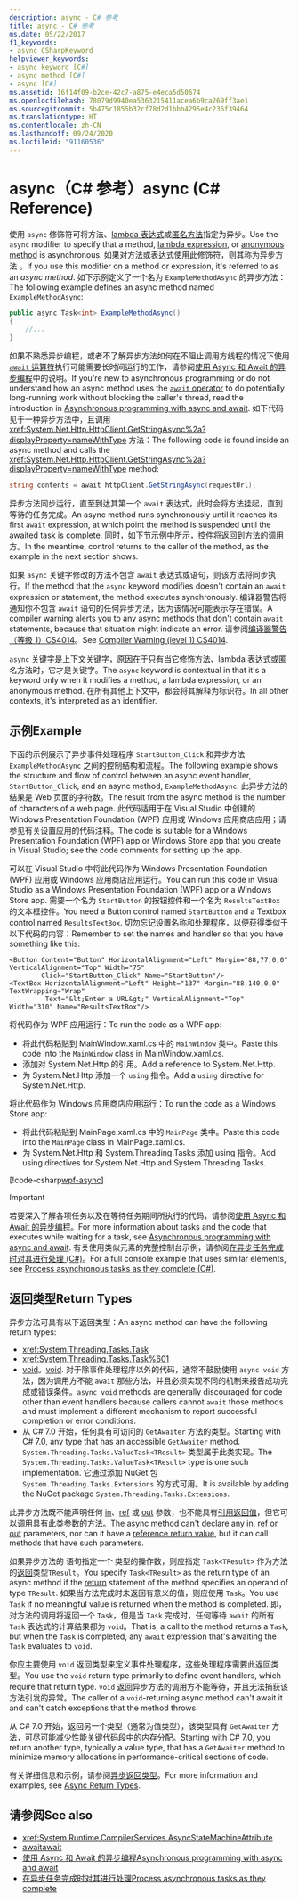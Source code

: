 ```yaml
---
description: async - C# 参考
title: async - C# 参考
ms.date: 05/22/2017
f1_keywords:
- async_CSharpKeyword
helpviewer_keywords:
- async keyword [C#]
- async method [C#]
- async [C#]
ms.assetid: 16f14f09-b2ce-42c7-a875-e4eca5d50674
ms.openlocfilehash: 78079d9940ea5363215411acea6b9ca269ff3ae1
ms.sourcegitcommit: 5b475c1855b32cf78d2d1bbb4295e4c236f39464
ms.translationtype: HT
ms.contentlocale: zh-CN
ms.lasthandoff: 09/24/2020
ms.locfileid: "91160536"
---
```

# <a name="async-c-reference"></a><span data-ttu-id="58e59-103">async（C# 参考）</span><span class="sxs-lookup"><span data-stu-id="58e59-103">async (C# Reference)</span></span>

<span data-ttu-id="58e59-104">使用 `async` 修饰符可将方法、[lambda 表达式](../operators/lambda-expressions.md)或[匿名方法](../operators/delegate-operator.md)指定为异步。</span><span class="sxs-lookup"><span data-stu-id="58e59-104">Use the `async` modifier to specify that a method, [lambda expression](../operators/lambda-expressions.md), or [anonymous method](../operators/delegate-operator.md) is asynchronous.</span></span> <span data-ttu-id="58e59-105">如果对方法或表达式使用此修饰符，则其称为异步方法  。</span><span class="sxs-lookup"><span data-stu-id="58e59-105">If you use this modifier on a method or expression, it's referred to as an *async method*.</span></span> <span data-ttu-id="58e59-106">如下示例定义了一个名为 `ExampleMethodAsync` 的异步方法：</span><span class="sxs-lookup"><span data-stu-id="58e59-106">The following example defines an async method named `ExampleMethodAsync`:</span></span>

```csharp
public async Task<int> ExampleMethodAsync()
{
    //...
}
```

<span data-ttu-id="58e59-107">如果不熟悉异步编程，或者不了解异步方法如何在不阻止调用方线程的情况下使用 [`await` 运算符](../operators/await.md)执行可能需要长时间运行的工作，请参阅[使用 Async 和 Await 的异步编程](../../programming-guide/concepts/async/index.md)中的说明。</span><span class="sxs-lookup"><span data-stu-id="58e59-107">If you're new to asynchronous programming or do not understand how an async method uses the [`await` operator](../operators/await.md) to do potentially long-running work without blocking the caller's thread, read the introduction in [Asynchronous programming with async and await](../../programming-guide/concepts/async/index.md).</span></span> <span data-ttu-id="58e59-108">如下代码见于一种异步方法中，且调用 <xref:System.Net.Http.HttpClient.GetStringAsync%2a?displayProperty=nameWithType> 方法：</span><span class="sxs-lookup"><span data-stu-id="58e59-108">The following code is found inside an async method and calls the <xref:System.Net.Http.HttpClient.GetStringAsync%2a?displayProperty=nameWithType> method:</span></span>

```csharp
string contents = await httpClient.GetStringAsync(requestUrl);
```

<span data-ttu-id="58e59-109">异步方法同步运行，直至到达其第一个 `await` 表达式，此时会将方法挂起，直到等待的任务完成。</span><span class="sxs-lookup"><span data-stu-id="58e59-109">An async method runs synchronously until it reaches its first `await` expression, at which point the method is suspended until the awaited task is complete.</span></span> <span data-ttu-id="58e59-110">同时，如下节示例中所示，控件将返回到方法的调用方。</span><span class="sxs-lookup"><span data-stu-id="58e59-110">In the meantime, control returns to the caller of the method, as the example in the next section shows.</span></span>

<span data-ttu-id="58e59-111">如果 `async` 关键字修改的方法不包含 `await` 表达式或语句，则该方法将同步执行。</span><span class="sxs-lookup"><span data-stu-id="58e59-111">If the method that the `async` keyword modifies doesn't contain an `await` expression or statement, the method executes synchronously.</span></span> <span data-ttu-id="58e59-112">编译器警告将通知你不包含 `await` 语句的任何异步方法，因为该情况可能表示存在错误。</span><span class="sxs-lookup"><span data-stu-id="58e59-112">A compiler warning alerts you to any async methods that don't contain `await` statements, because that situation might indicate an error.</span></span> <span data-ttu-id="58e59-113">请参阅[编译器警告（等级 1）CS4014](../compiler-messages/cs4014.md)。</span><span class="sxs-lookup"><span data-stu-id="58e59-113">See [Compiler Warning (level 1) CS4014](../compiler-messages/cs4014.md).</span></span>

 <span data-ttu-id="58e59-114">`async` 关键字是上下文关键字，原因在于只有当它修饰方法、lambda 表达式或匿名方法时，它才是关键字。</span><span class="sxs-lookup"><span data-stu-id="58e59-114">The `async` keyword is contextual in that it's a keyword only when it modifies a method, a lambda expression, or an anonymous method.</span></span> <span data-ttu-id="58e59-115">在所有其他上下文中，都会将其解释为标识符。</span><span class="sxs-lookup"><span data-stu-id="58e59-115">In all other contexts, it's interpreted as an identifier.</span></span>

## <a name="example"></a><span data-ttu-id="58e59-116">示例</span><span class="sxs-lookup"><span data-stu-id="58e59-116">Example</span></span>

<span data-ttu-id="58e59-117">下面的示例展示了异步事件处理程序 `StartButton_Click` 和异步方法 `ExampleMethodAsync` 之间的控制结构和流程。</span><span class="sxs-lookup"><span data-stu-id="58e59-117">The following example shows the structure and flow of control between an async event handler, `StartButton_Click`, and an async method, `ExampleMethodAsync`.</span></span> <span data-ttu-id="58e59-118">此异步方法的结果是 Web 页面的字符数。</span><span class="sxs-lookup"><span data-stu-id="58e59-118">The result from the async method is the number of characters of a web page.</span></span> <span data-ttu-id="58e59-119">此代码适用于在 Visual Studio 中创建的 Windows Presentation Foundation (WPF) 应用或 Windows 应用商店应用；请参见有关设置应用的代码注释。</span><span class="sxs-lookup"><span data-stu-id="58e59-119">The code is suitable for a Windows Presentation Foundation (WPF) app or Windows Store app that you create in Visual Studio; see the code comments for setting up the app.</span></span>

<span data-ttu-id="58e59-120">可以在 Visual Studio 中将此代码作为 Windows Presentation Foundation (WPF) 应用或 Windows 应用商店应用运行。</span><span class="sxs-lookup"><span data-stu-id="58e59-120">You can run this code in Visual Studio as a Windows Presentation Foundation (WPF) app or a Windows Store app.</span></span> <span data-ttu-id="58e59-121">需要一个名为 `StartButton` 的按钮控件和一个名为 `ResultsTextBox` 的文本框控件。</span><span class="sxs-lookup"><span data-stu-id="58e59-121">You need a Button control named `StartButton` and a Textbox control named `ResultsTextBox`.</span></span> <span data-ttu-id="58e59-122">切勿忘记设置名称和处理程序，以便获得类似于以下代码的内容：</span><span class="sxs-lookup"><span data-stu-id="58e59-122">Remember to set the names and handler so that you have something like this:</span></span>

```xaml
<Button Content="Button" HorizontalAlignment="Left" Margin="88,77,0,0" VerticalAlignment="Top" Width="75"
        Click="StartButton_Click" Name="StartButton"/>
<TextBox HorizontalAlignment="Left" Height="137" Margin="88,140,0,0" TextWrapping="Wrap"
         Text="&lt;Enter a URL&gt;" VerticalAlignment="Top" Width="310" Name="ResultsTextBox"/>
```

<span data-ttu-id="58e59-123">将代码作为 WPF 应用运行：</span><span class="sxs-lookup"><span data-stu-id="58e59-123">To run the code as a WPF app:</span></span>

- <span data-ttu-id="58e59-124">将此代码粘贴到 MainWindow.xaml.cs 中的 `MainWindow` 类中。</span><span class="sxs-lookup"><span data-stu-id="58e59-124">Paste this code into the `MainWindow` class in MainWindow.xaml.cs.</span></span>
- <span data-ttu-id="58e59-125">添加对 System.Net.Http 的引用。</span><span class="sxs-lookup"><span data-stu-id="58e59-125">Add a reference to System.Net.Http.</span></span>
- <span data-ttu-id="58e59-126">为 System.Net.Http 添加一个 `using` 指令。</span><span class="sxs-lookup"><span data-stu-id="58e59-126">Add a `using` directive for System.Net.Http.</span></span>

<span data-ttu-id="58e59-127">将此代码作为 Windows 应用商店应用运行：</span><span class="sxs-lookup"><span data-stu-id="58e59-127">To run the code as a Windows Store app:</span></span>

- <span data-ttu-id="58e59-128">将此代码粘贴到 MainPage.xaml.cs 中的 `MainPage` 类中。</span><span class="sxs-lookup"><span data-stu-id="58e59-128">Paste this code into the `MainPage` class in MainPage.xaml.cs.</span></span>
- <span data-ttu-id="58e59-129">为 System.Net.Http 和 System.Threading.Tasks 添加 using 指令。</span><span class="sxs-lookup"><span data-stu-id="58e59-129">Add using directives for System.Net.Http and System.Threading.Tasks.</span></span>

[!code-csharp[wpf-async](../../../../samples/snippets/csharp/language-reference/keywords/async/wpf/mainwindow.xaml.cs#1)]

> [!IMPORTANT]
> <span data-ttu-id="58e59-130">若要深入了解各项任务以及在等待任务期间所执行的代码，请参阅[使用 Async 和 Await 的异步编程](../../programming-guide/concepts/async/index.md)。</span><span class="sxs-lookup"><span data-stu-id="58e59-130">For more information about tasks and the code that executes while waiting for a task, see [Asynchronous programming with async and await](../../programming-guide/concepts/async/index.md).</span></span> <span data-ttu-id="58e59-131">有关使用类似元素的完整控制台示例，请参阅[在异步任务完成时对其进行处理 (C#)](../../programming-guide/concepts/async/start-multiple-async-tasks-and-process-them-as-they-complete.md)。</span><span class="sxs-lookup"><span data-stu-id="58e59-131">For a full console example that uses similar elements, see [Process asynchronous tasks as they complete (C#)](../../programming-guide/concepts/async/start-multiple-async-tasks-and-process-them-as-they-complete.md).</span></span>

## <a name="return-types"></a><span data-ttu-id="58e59-132">返回类型</span><span class="sxs-lookup"><span data-stu-id="58e59-132">Return Types</span></span>

<span data-ttu-id="58e59-133">异步方法可具有以下返回类型：</span><span class="sxs-lookup"><span data-stu-id="58e59-133">An async method can have the following return types:</span></span>

- <xref:System.Threading.Tasks.Task>
- <xref:System.Threading.Tasks.Task%601>
- <span data-ttu-id="58e59-134">[void](../builtin-types/void.md)。</span><span class="sxs-lookup"><span data-stu-id="58e59-134">[void](../builtin-types/void.md).</span></span> <span data-ttu-id="58e59-135">对于除事件处理程序以外的代码，通常不鼓励使用 `async void` 方法，因为调用方不能 `await` 那些方法，并且必须实现不同的机制来报告成功完成或错误条件。</span><span class="sxs-lookup"><span data-stu-id="58e59-135">`async void` methods are generally discouraged for code other than event handlers because callers cannot `await` those methods and must implement a different mechanism to report successful completion or error conditions.</span></span>
- <span data-ttu-id="58e59-136">从 C# 7.0 开始，任何具有可访问的 `GetAwaiter` 方法的类型。</span><span class="sxs-lookup"><span data-stu-id="58e59-136">Starting with C# 7.0, any type that has an accessible `GetAwaiter` method.</span></span> <span data-ttu-id="58e59-137">`System.Threading.Tasks.ValueTask<TResult>` 类型属于此类实现。</span><span class="sxs-lookup"><span data-stu-id="58e59-137">The `System.Threading.Tasks.ValueTask<TResult>` type is one such implementation.</span></span> <span data-ttu-id="58e59-138">它通过添加 NuGet 包 `System.Threading.Tasks.Extensions` 的方式可用。</span><span class="sxs-lookup"><span data-stu-id="58e59-138">It is available by adding the NuGet package `System.Threading.Tasks.Extensions`.</span></span>

<span data-ttu-id="58e59-139">此异步方法既不能声明任何 [in](./in-parameter-modifier.md)、[ref](./ref.md) 或 [out](./out-parameter-modifier.md) 参数，也不能具有[引用返回值](../../programming-guide/classes-and-structs/ref-returns.md)，但它可以调用具有此类参数的方法。</span><span class="sxs-lookup"><span data-stu-id="58e59-139">The async method can't declare any [in](./in-parameter-modifier.md), [ref](./ref.md) or [out](./out-parameter-modifier.md) parameters, nor can it have a [reference return value](../../programming-guide/classes-and-structs/ref-returns.md), but it can call methods that have such parameters.</span></span>

<span data-ttu-id="58e59-140">如果异步方法的 语句指定一个 类型的操作数，则应指定 `Task<TResult>` 作为方法的[返回](./return.md)类型`TResult`。</span><span class="sxs-lookup"><span data-stu-id="58e59-140">You specify `Task<TResult>` as the return type of an async method if the [return](./return.md) statement of the method specifies an operand of type `TResult`.</span></span> <span data-ttu-id="58e59-141">如果当方法完成时未返回有意义的值，则应使用 `Task`。</span><span class="sxs-lookup"><span data-stu-id="58e59-141">You use `Task` if no meaningful value is returned when the method is completed.</span></span> <span data-ttu-id="58e59-142">即，对方法的调用将返回一个 `Task`，但是当 `Task` 完成时，任何等待 `await` 的所有 `Task` 表达式的计算结果都为 `void`。</span><span class="sxs-lookup"><span data-stu-id="58e59-142">That is, a call to the method returns a `Task`, but when the `Task` is completed, any `await` expression that's awaiting the `Task` evaluates to `void`.</span></span>

<span data-ttu-id="58e59-143">你应主要使用 `void` 返回类型来定义事件处理程序，这些处理程序需要此返回类型。</span><span class="sxs-lookup"><span data-stu-id="58e59-143">You use the `void` return type primarily to define event handlers, which require that return type.</span></span> <span data-ttu-id="58e59-144">`void` 返回异步方法的调用方不能等待，并且无法捕获该方法引发的异常。</span><span class="sxs-lookup"><span data-stu-id="58e59-144">The caller of a `void`-returning async method can't await it and can't catch exceptions that the method throws.</span></span>

<span data-ttu-id="58e59-145">从 C# 7.0 开始，返回另一个类型（通常为值类型），该类型具有 `GetAwaiter` 方法，可尽可能减少性能关键代码段中的内存分配。</span><span class="sxs-lookup"><span data-stu-id="58e59-145">Starting with C# 7.0, you return another type, typically a value type, that has a `GetAwaiter` method to minimize memory allocations in performance-critical sections of code.</span></span>

<span data-ttu-id="58e59-146">有关详细信息和示例，请参阅[异步返回类型](../../programming-guide/concepts/async/async-return-types.md)。</span><span class="sxs-lookup"><span data-stu-id="58e59-146">For more information and examples, see [Async Return Types](../../programming-guide/concepts/async/async-return-types.md).</span></span>

## <a name="see-also"></a><span data-ttu-id="58e59-147">请参阅</span><span class="sxs-lookup"><span data-stu-id="58e59-147">See also</span></span>

- <xref:System.Runtime.CompilerServices.AsyncStateMachineAttribute>
- [<span data-ttu-id="58e59-148">await</span><span class="sxs-lookup"><span data-stu-id="58e59-148">await</span></span>](../operators/await.md)
- [<span data-ttu-id="58e59-149">使用 Async 和 Await 的异步编程</span><span class="sxs-lookup"><span data-stu-id="58e59-149">Asynchronous programming with async and await</span></span>](../../programming-guide/concepts/async/index.md)
- [<span data-ttu-id="58e59-150">在异步任务完成时对其进行处理</span><span class="sxs-lookup"><span data-stu-id="58e59-150">Process asynchronous tasks as they complete</span></span>](../../programming-guide/concepts/async/start-multiple-async-tasks-and-process-them-as-they-complete.md)
